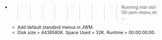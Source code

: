 * >>>>>>>>> Running inst-std-00-jwm-menu.sh ...
  * Add default standard menus in JWM.
  * Disk size = 4436580K. Space Used = 32K. Runtime = 00:00:00:00.
